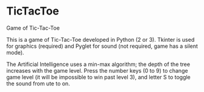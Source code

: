 # TicTacToe
Game of Tic-Tac-Toe

This is a game of Tic-Tac-Toe developed in Python (2 or 3).
Tkinter is used for graphics (required) and Pyglet for sound (not required, game has a silent mode).

The Artificial Intelligence uses a min-max algorithm; the depth of the tree increases with the game level. Press the number keys (0 to 9) to change game level (it will be impossible to win past level 3), and letter S to toggle the sound from ute to on.
